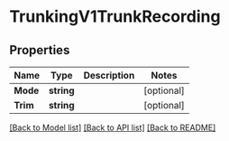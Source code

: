 # TrunkingV1TrunkRecording

## Properties

Name | Type | Description | Notes
------------ | ------------- | ------------- | -------------
**Mode** | **string** |  | [optional] 
**Trim** | **string** |  | [optional] 

[[Back to Model list]](../README.md#documentation-for-models) [[Back to API list]](../README.md#documentation-for-api-endpoints) [[Back to README]](../README.md)


